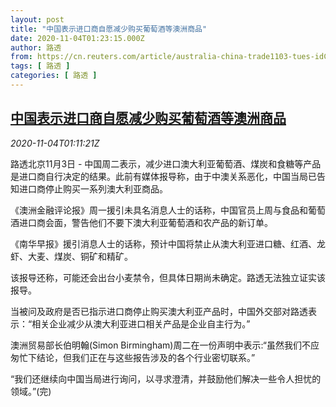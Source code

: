 ```yaml
---
layout: post
title: "中国表示进口商自愿减少购买葡萄酒等澳洲商品"
date: 2020-11-04T01:23:15.000Z
author: 路透
from: https://cn.reuters.com/article/australia-china-trade1103-tues-idCNKBS27K05I
tags: [ 路透 ]
categories: [ 路透 ]
---
```

<!--1604452995000-->
[中国表示进口商自愿减少购买葡萄酒等澳洲商品](https://cn.reuters.com/article/australia-china-trade1103-tues-idCNKBS27K05I)
------

<div>
<div><i>2020-11-04T01:11:21Z</i></div><p>路透北京11月3日 - 中国周二表示，减少进口澳大利亚葡萄酒、煤炭和食糖等产品是进口商自行决定的结果。此前有媒体报导称，由于中澳关系恶化，中国当局已告知进口商停止购买一系列澳大利亚商品。</p><p>《澳洲金融评论报》周一援引未具名消息人士的话称，中国官员上周与食品和葡萄酒进口商会面，警告他们不要下澳大利亚葡萄酒和农产品的新订单。</p><p>《南华早报》援引消息人士的话称，预计中国将禁止从澳大利亚进口糖、红酒、龙虾、大麦、煤炭、铜矿和精矿。</p><p>该报导还称，可能还会出台小麦禁令，但具体日期尚未确定。路透无法独立证实该报导。</p><p>当被问及政府是否已指示进口商停止购买澳大利亚产品时，中国外交部对路透表示：“相关企业减少从澳大利亚进口相关产品是企业自主行为。”</p><p>澳洲贸易部长伯明翰(Simon Birmingham)周二在一份声明中表示:“虽然我们不应匆忙下结论，但我们正在与这些报告涉及的各个行业密切联系。”</p><p>“我们还继续向中国当局进行询问，以寻求澄清，并鼓励他们解决一些令人担忧的领域。”(完)</p>
</div>
